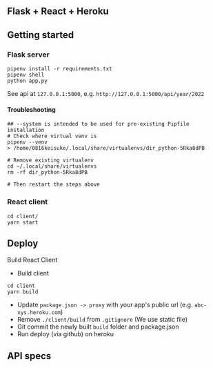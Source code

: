 ## Flask + React + Heroku

## Getting started
### Flask server
```
pipenv install -r requirements.txt
pipenv shell
python app.py
```

See api at `127.0.0.1:5000`, e.g.
`http://127.0.0.1:5000/api/year/2022`

#### Troubleshooting

```
## --system is intended to be used for pre-existing Pipfile installation
# Check where virtual venv is
pipenv --venv
> /home/0816keisuke/.local/share/virtualenvs/dir_python-5Rka8dPB

# Remove existing virtualenv
cd ~/.local/share/virtualenvs
rm -rf dir_python-5Rka8dPB

# Then restart the steps above
```

### React client
```
cd client/
yarn start
```

## Deploy
Build React Client
* Build client
```
cd client
yarn build
```
* Update `package.json -> proxy` with your app's public url (e.g. `abc-xys.heroku.com`)
* Remove `./client/build` from `.gitignore` (We use static file)
* Git commit the newly built `build` folder and package.json
* Run deploy (via github) on heroku 

## API specs

